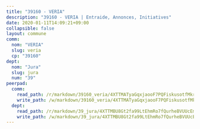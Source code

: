 ```yaml
---
title: "39160 - VERIA"
description: "39160 - VERIA | Entraide, Annonces, Initiatives"
date: 2020-01-11T14:09:21+09:00
collapsible: false
layout: commune
comm:
  nom: "VERIA"
  slug: veria
  cp: "39160"
dept:
  nom: "Jura"
  slug: jura
  num: "39"
peerpad:
  comm:
    read_path: /r/markdown/39160_veria/4XTTMATyaGqxjaooF7PQFiskusotfMkrREEeXe3uR55x94N53
    write_path: /w/markdown/39160_veria/4XTTMATyaGqxjaooF7PQFiskusotfMkrREEeXe3uR55x94N53-K3TgUVVSZE1oKTk2BecMDdgW5bffi2ZewjzcPkhg7XpZVczwpXHGdJ2K1Ff11CPqoGrudTWy8nPGNyUciJCMRANHseCQswV1FLN7SqQBveXLSxJj1E3iJeDPFEo7XH6vN7cxEbPT
  dept:
    read_path: /r/markdown/39_jura/4XTTMBU8Gt2fa99LtEhmRo7fQurheBVUUcEmcUcrj82YN8mg7
    write_path: /w/markdown/39_jura/4XTTMBU8Gt2fa99LtEhmRo7fQurheBVUUcEmcUcrj82YN8mg7-K3TgTcNZmu4vnNMaCfgcL8UVTLrMMzc995tkrcbQnJrz2QJUTFFzY77q7ECMK21XeFnonjpMWqFzgVngXjdq8HzYe3HRbuYXbvX8ofWBv48UvWuvbrbp8aQGQQcfezWASxj7orH1
---
```


